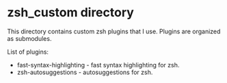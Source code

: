 # zsh_custom directory

This directory contains custom zsh plugins that I use. Plugins are organized as
submodules.

List of plugins:

- fast-syntax-highlighting - fast syntax highlighting for zsh.
- zsh-autosuggestions - autosuggestions for zsh.
